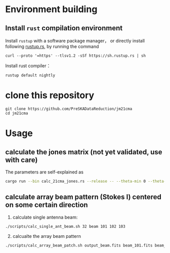 # Environment building
## Install `rust` compilation environment
Install `rustup` with a software package manager， or directly install following [rustup.rs](https://rustup.rs), by running the command
```
curl --proto '=https' --tlsv1.2 -sSf https://sh.rustup.rs | sh
```

Install rust compiler：
```
rustup default nightly
```

# clone this repository
```
git clone https://github.com/PreSKADataReduction/jm21cma
cd jm21cma
```

# Usage
## calculate the jones matrix (not yet validated, use with care)
The parameters are self-explained as
```bash
cargo run --bin calc_21cma_jones.rs --release -- --theta-min 0 --theta-max 90 --ntheta 10 --phi-min 0 --phi-max 360 --nphi 37 --freq-min 50 --freq-max 100 --nfreq 10 --zenith0 48 --az0 -90 --array 21cma.yaml --dipole-len 1 --out a.fits
```

## calculate array beam pattern (Stokes I) centered on some certain direction
1. calculate single antenna beam:

```bash
./scripts/calc_single_ant_beam.sh 32 beam 101 102 103
```

2. calcualte the array beam pattern
```bash
./scripts/calc_array_beam_patch.sh output_beam.fits beam_101.fits beam_102.fits beam_103.fits
```
